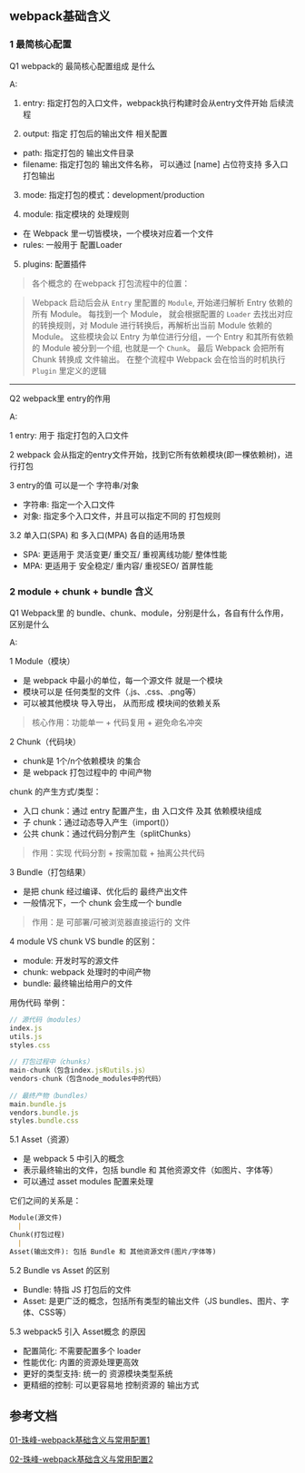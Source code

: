 ## webpack基础含义

### 1 最简核心配置

Q1 webpack的 最简核心配置组成 是什么

A: <br/>

1. entry: 指定打包的入口文件，webpack执行构建时会从entry文件开始 后续流程

2. output: 指定 打包后的输出文件 相关配置
  - path: 指定打包的 输出文件目录
  - filename: 指定打包的 输出文件名称， 可以通过 [name] 占位符支持 多入口打包输出

3. mode: 指定打包的模式：development/production

4. module: 指定模块的 处理规则
  - 在 Webpack 里一切皆模块，一个模块对应着一个文件
  - rules: 一般用于 配置Loader

5. plugins: 配置插件

> 各个概念的 在webpack 打包流程中的位置：

> Webpack 启动后会从 `Entry` 里配置的 `Module`, 开始递归解析 Entry 依赖的所有 Module。 
> 每找到一个 Module， 就会根据配置的 `Loader` 去找出对应的转换规则，对 Module 进行转换后，再解析出当前 Module 依赖的 Module。 
> 这些模块会以 Entry 为单位进行分组，一个 Entry 和其所有依赖的 Module 被分到一个组, 也就是一个 `Chunk`。
> 最后 Webpack 会把所有 Chunk 转换成 文件输出。 在整个流程中 Webpack 会在恰当的时机执行 `Plugin` 里定义的逻辑


---------------------------------------------------------------------
Q2 webpack里 entry的作用

A: <br/>

1 entry: 用于 指定打包的入口文件

2 webpack 会从指定的entry文件开始，找到它所有依赖模块(即一棵依赖树)，进行打包

3 entry的值 可以是一个 字符串/对象
  - 字符串: 指定一个入口文件
  - 对象: 指定多个入口文件，并且可以指定不同的 打包规则

3.2 单入口(SPA) 和 多入口(MPA) 各自的适用场景
  - SPA: 更适用于 灵活变更/ 重交互/ 重视离线功能/ 整体性能
  - MPA: 更适用于 安全稳定/ 重内容/ 重视SEO/     首屏性能


### 2 module + chunk + bundle 含义

Q1 Webpack里 的 bundle、chunk、module，分别是什么，各自有什么作用，区别是什么

A: <br/>

1 Module（模块）
  - 是 webpack 中最小的单位，每一个源文件 就是一个模块
  - 模块可以是 任何类型的文件（.js、.css、.png等）
  - 可以被其他模块 导入导出， 从而形成 模块间的依赖关系

> 核心作用：功能单一 + 代码复用 + 避免命名冲突


2 Chunk（代码块）
  - chunk是 1个/n个依赖模块 的集合
  - 是 webpack 打包过程中的 中间产物

chunk 的产生方式/类型：
  - 入口 chunk：通过 entry 配置产生，由 入口文件 及其 依赖模块组成
  - 子 chunk：通过动态导入产生（import()）
  - 公共 chunk：通过代码分割产生（splitChunks）

> 作用：实现 代码分割 + 按需加载 + 抽离公共代码


3 Bundle（打包结果）
  - 是把 chunk 经过编译、优化后的 最终产出文件
  - 一般情况下，一个 chunk 会生成一个 bundle

> 作用：是 可部署/可被浏览器直接运行的 文件


4 module VS chunk VS bundle 的区别：
  - module: 开发时写的源文件
  - chunk: webpack 处理时的中间产物
  - bundle: 最终输出给用户的文件

用伪代码 举例：
```js
// 源代码（modules）
index.js
utils.js
styles.css
   
// 打包过程中（chunks）
main-chunk（包含index.js和utils.js）
vendors-chunk（包含node_modules中的代码）
   
// 最终产物（bundles）
main.bundle.js
vendors.bundle.js
styles.bundle.css
```

5.1 Asset（资源）
  - 是 webpack 5 中引入的概念
  - 表示最终输出的文件，包括 bundle 和 其他资源文件（如图片、字体等）
  - 可以通过 asset modules 配置来处理

它们之间的关系是：

```md
Module(源文件)
  |
Chunk(打包过程)
  |
Asset(输出文件): 包括 Bundle 和 其他资源文件(图片/字体等)
```


5.2 Bundle vs Asset 的区别
  - Bundle: 特指 JS 打包后的文件
  - Asset: 是更广泛的概念，包括所有类型的输出文件（JS bundles、图片、字体、CSS等）


5.3 webpack5 引入 Asset概念 的原因
  - 配置简化: 不需要配置多个 loader
  - 性能优化: 内置的资源处理更高效
  - 更好的类型支持: 统一的 资源模块类型系统
  - 更精细的控制: 可以更容易地 控制资源的 输出方式



## 参考文档

[01-珠峰-webpack基础含义与常用配置1](http://www.zhufengpeixun.com/strong/html/103.1.webpack-usage.html)

[02-珠峰-webpack基础含义与常用配置2](http://www.zhufengpeixun.com/strong/html/26.webpack-1-basic.html)